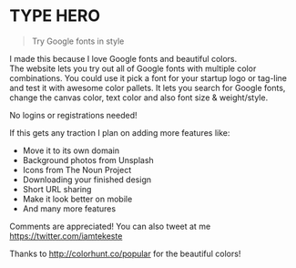 # TYPE HERO
> Try Google fonts in style

I made this because I love Google fonts and beautiful colors.  
The website lets you try out all of Google fonts with multiple color combinations.
You could use it pick a font for your startup logo or tag-line and test it with awesome color pallets.
It lets you search for Google fonts, change the canvas color, text color and also font size & weight/style.

No logins or registrations needed! 

If this gets any traction I plan on adding more features like:
- Move it to its own domain
- Background photos from Unsplash
- Icons from The Noun Project
- Downloading your finished design
- Short URL sharing
- Make it look better on mobile
- And many more features

Comments are appreciated! You can also tweet at me https://twitter.com/iamtekeste

Thanks to http://colorhunt.co/popular for the beautiful colors!
